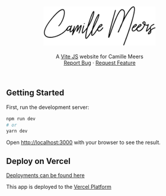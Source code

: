 <br />
<p align="center">
  <a href="https://github.com/bocodes/camille-meers">
    <div align="center" style="font-size: 30px"><img src="public\images\logos\logo-white.png" width="60%" /></div>
  </a>

  <p align="center">
    A <a href="#">Vite JS</a> website for Camille Meers
    <br />
    <a href="https://github.com/bocodes/camille-meers/issues">Report Bug</a>
    ·
    <a href="https://github.com/bocodes/camille-meers/issues">Request Feature</a>
  </p>
</p>
<br>

## Getting Started

First, run the development server:

```bash
npm run dev
# or
yarn dev
```

Open [http://localhost:3000](http://localhost:3000) with your browser to see the result.


## Deploy on Vercel
[Deployments can be found here](https://github.com/bomeers/BrookeRuesche/deployments/activity_log?environment=Preview)

This app is deployed to the [Vercel Platform](https://vercel.com)
